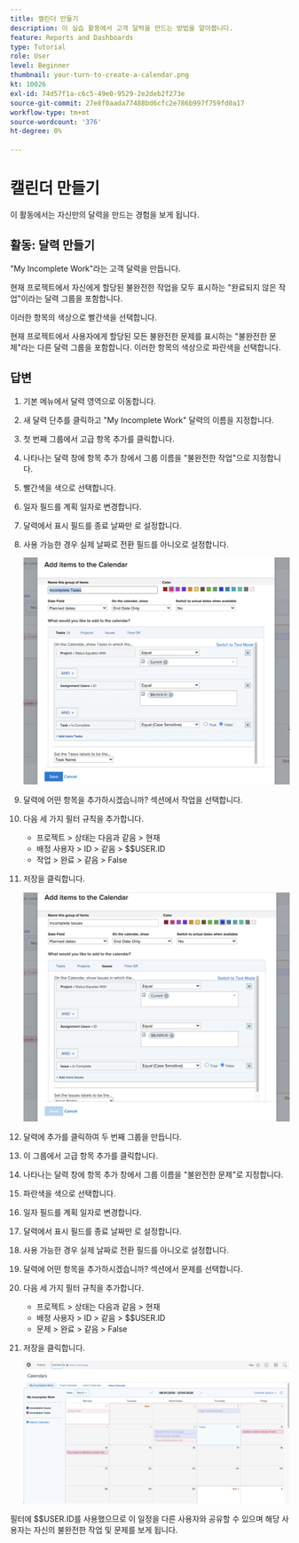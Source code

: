 ```yaml
---
title: 캘린더 만들기
description: 이 실습 활동에서 고객 달력을 만드는 방법을 알아봅니다.
feature: Reports and Dashboards
type: Tutorial
role: User
level: Beginner
thumbnail: your-turn-to-create-a-calendar.png
kt: 10026
exl-id: 74d57f1a-c6c5-49e0-9529-2e2deb2f273e
source-git-commit: 27e8f0aada77488bd6cfc2e786b997f759fd0a17
workflow-type: tm+mt
source-wordcount: '376'
ht-degree: 0%

---
```


# 캘린더 만들기

이 활동에서는 자신만의 달력을 만드는 경험을 보게 됩니다.

## 활동: 달력 만들기

&quot;My Incomplete Work&quot;라는 고객 달력을 만듭니다.

현재 프로젝트에서 자신에게 할당된 불완전한 작업을 모두 표시하는 &quot;완료되지 않은 작업&quot;이라는 달력 그룹을 포함합니다.

이러한 항목의 색상으로 빨간색을 선택합니다.

현재 프로젝트에서 사용자에게 할당된 모든 불완전한 문제를 표시하는 &quot;불완전한 문제&quot;라는 다른 달력 그룹을 포함합니다. 이러한 항목의 색상으로 파란색을 선택합니다.

## 답변

1. 기본 메뉴에서 달력 영역으로 이동합니다.
1. 새 달력 단추를 클릭하고 &quot;My Incomplete Work&quot; 달력의 이름을 지정합니다.
1. 첫 번째 그룹에서 고급 항목 추가를 클릭합니다.
1. 나타나는 달력 창에 항목 추가 창에서 그룹 이름을 &quot;불완전한 작업&quot;으로 지정합니다.
1. 빨간색을 색으로 선택합니다.
1. 일자 필드를 계획 일자로 변경합니다.
1. 달력에서 표시 필드를 종료 날짜만 로 설정합니다.
1. 사용 가능한 경우 실제 날짜로 전환 필드를 아니오로 설정합니다.

   ![달력에 항목을 추가할 화면의 이미지입니다](assets/calendar-activity-1.png)

1. 달력에 어떤 항목을 추가하시겠습니까? 섹션에서 작업을 선택합니다.
1. 다음 세 가지 필터 규칙을 추가합니다.

   * 프로젝트 > 상태는 다음과 같음 > 현재
   * 배정 사용자 > ID > 같음 > $$USER.ID
   * 작업 > 완료 > 같음 > False

1. 저장을 클릭합니다.

   ![달력에 항목을 추가할 화면의 이미지입니다](assets/calendar-activity-2.png)

1. 달력에 추가를 클릭하여 두 번째 그룹을 만듭니다.
1. 이 그룹에서 고급 항목 추가를 클릭합니다.
1. 나타나는 달력 창에 항목 추가 창에서 그룹 이름을 &quot;불완전한 문제&quot;로 지정합니다.
1. 파란색을 색으로 선택합니다.
1. 일자 필드를 계획 일자로 변경합니다.
1. 달력에서 표시 필드를 종료 날짜만 로 설정합니다.
1. 사용 가능한 경우 실제 날짜로 전환 필드를 아니오로 설정합니다.
1. 달력에 어떤 항목을 추가하시겠습니까? 섹션에서 문제를 선택합니다.
1. 다음 세 가지 필터 규칙을 추가합니다.

   * 프로젝트 > 상태는 다음과 같음 > 현재
   * 배정 사용자 > ID > 같음 > $$USER.ID
   * 문제 > 완료 > 같음 > False

1. 저장을 클릭합니다.

   ![달력에 항목을 추가할 화면의 이미지입니다](assets/calendar-activity-3.png)

필터에 $$USER.ID를 사용했으므로 이 일정을 다른 사용자와 공유할 수 있으며 해당 사용자는 자신의 불완전한 작업 및 문제를 보게 됩니다.
